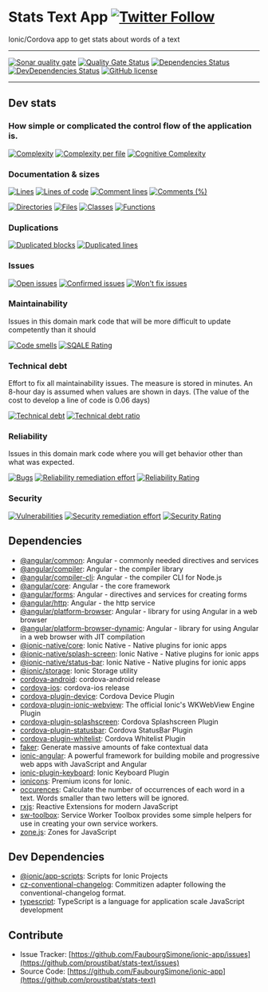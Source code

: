 # Stats Text App  [![Twitter Follow](https://img.shields.io/twitter/follow/proustibat.svg?style=social&label=Follow)](https://twitter.com/proustibat)
Ionic/Cordova app to get stats about words of a text


------------


[![Sonar quality gate](https://sonarcloud.io/api/badges/gate?key=prstbt.stats.text.app)](https://sonarcloud.io/dashboard?id=prstbt.stats.text.app)
[![Quality Gate Status](https://sonarcloud.io/api/badges/measure?key=prstbt.stats.text.app&metric=alert_status)](https://sonarcloud.io/component_measures?id=prstbt.stats.text.app&metric=alert_status)
[![Dependencies Status](https://david-dm.org/proustibat/stats-text/status.svg)](https://david-dm.org/proustibat/stats-text)
[![DevDependencies Status](https://david-dm.org/proustibat/stats-text/dev-status.svg)](https://david-dm.org/proustibat/stats-text?type=dev)
[![GitHub license](https://img.shields.io/github/license/proustibat/stats-text.svg)](https://github.com/proustibat/stats-text/blob/master/LICENSE.md)

----------------

## Dev stats
### How simple or complicated the control flow of the application is. 
[![Complexity](https://sonarcloud.io/api/badges/measure?key=prstbt.stats.text.app&metric=complexity)](https://sonarcloud.io/component_measures?id=prstbt.stats.text.app&metric=complexity) 
[![Complexity per file](https://sonarcloud.io/api/badges/measure?key=prstbt.stats.text.app&metric=file_complexity)](https://sonarcloud.io/component_measures?id=prstbt.stats.text.app&metric=file_complexity)
[![Cognitive Complexity](https://sonarcloud.io/api/badges/measure?key=prstbt.stats.text.app&metric=cognitive_complexity)](https://sonarcloud.io/component_measures?id=prstbt.stats.text.app&metric=cognitive_complexity)


### Documentation & sizes
[![Lines](https://sonarcloud.io/api/badges/measure?key=prstbt.stats.text.app&metric=lines)](https://sonarcloud.io/component_measures?id=prstbt.stats.text.app&metric=lines) 
[![Lines of code](https://sonarcloud.io/api/badges/measure?key=prstbt.stats.text.app&metric=ncloc)](https://sonarcloud.io/component_measures?id=prstbt.stats.text.app&metric=ncloc) 
[![Comment lines](https://sonarcloud.io/api/badges/measure?key=prstbt.stats.text.app&metric=comment_lines)](https://sonarcloud.io/component_measures?id=prstbt.stats.text.app&metric=comment_lines) 
[![Comments (%)](https://sonarcloud.io/api/badges/measure?key=prstbt.stats.text.app&metric=comment_lines_density)](https://sonarcloud.io/component_measures?id=prstbt.stats.text.app&metric=comment_lines_density)

[![Directories](https://sonarcloud.io/api/badges/measure?key=prstbt.stats.text.app&metric=directories)](https://sonarcloud.io/component_measures?id=prstbt.stats.text.app&metric=directories) 
[![Files](https://sonarcloud.io/api/badges/measure?key=prstbt.stats.text.app&metric=files)](https://sonarcloud.io/component_measures?id=prstbt.stats.text.app&metric=files)
[![Classes](https://sonarcloud.io/api/badges/measure?key=prstbt.stats.text.app&metric=classes)](https://sonarcloud.io/component_measures?id=prstbt.stats.text.app&metric=classes) 
[![Functions](https://sonarcloud.io/api/badges/measure?key=prstbt.stats.text.app&metric=functions)](https://sonarcloud.io/component_measures?id=prstbt.stats.text.app&metric=functions)


### Duplications
[![Duplicated blocks](https://sonarcloud.io/api/badges/measure?key=prstbt.stats.text.app&metric=duplicated_blocks)](https://sonarcloud.io/component_measures?id=prstbt.stats.text.app&metric=duplicated_blocks) 
[![Duplicated lines](https://sonarcloud.io/api/badges/measure?key=prstbt.stats.text.app&metric=duplicated_lines)](https://sonarcloud.io/component_measures?id=prstbt.stats.text.app&metric=duplicated_lines)


### Issues
[![Open issues](https://sonarcloud.io/api/badges/measure?key=prstbt.stats.text.app&metric=open_issues)](https://sonarcloud.io/component_measures?id=prstbt.stats.text.app&metric=open_issues)
[![Confirmed issues](https://sonarcloud.io/api/badges/measure?key=prstbt.stats.text.app&metric=confirmed_issues)](https://sonarcloud.io/component_measures?id=prstbt.stats.text.app&metric=confirmed_issues)
[![Won't fix issues](https://sonarcloud.io/api/badges/measure?key=prstbt.stats.text.app&metric=wont_fix_issues)](https://sonarcloud.io/component_measures?id=prstbt.stats.text.app&metric=wont_fix_issues) 


### Maintainability
Issues in this domain mark code that will be more difficult to update competently than it should

[![Code smells](https://sonarcloud.io/api/badges/measure?key=prstbt.stats.text.app&metric=code_smells)](https://sonarcloud.io/component_measures?id=prstbt.stats.text.app&metric=code_smells)
[![SQALE Rating](https://sonarcloud.io/api/badges/measure?key=prstbt.stats.text.app&metric=sqale_rating)](https://sonarcloud.io/component_measures?id=prstbt.stats.text.app&metric=sqale_rating)


### Technical debt
Effort to fix all maintainability issues. The measure is stored in minutes. An 8-hour day is assumed when values are shown in days. (The value of the cost to develop a line of code is 0.06 days)

[![Technical debt](https://sonarcloud.io/api/badges/measure?key=prstbt.stats.text.app&metric=sqale_index)](https://sonarcloud.io/component_measures?id=prstbt.stats.text.app&metric=sqale_index) 
[![Technical debt ratio](https://sonarcloud.io/api/badges/measure?key=prstbt.stats.text.app&metric=sqale_debt_ratio)](https://sonarcloud.io/component_measures?id=prstbt.stats.text.app&metric=sqale_debt_ratio)


### Reliability
Issues in this domain mark code where you will get behavior other than what was expected.

[![Bugs](https://sonarcloud.io/api/badges/measure?key=prstbt.stats.text.app&metric=bugs)](https://sonarcloud.io/component_measures?id=prstbt.stats.text.app&metric=bugs)
[![Reliability remediation effort](https://sonarcloud.io/api/badges/measure?key=prstbt.stats.text.app&metric=reliability_remediation_effort)](https://sonarcloud.io/component_measures?id=prstbt.stats.text.app&metric=reliability_remediation_effort)
[![Reliability Rating](https://sonarcloud.io/api/badges/measure?key=prstbt.stats.text.app&metric=reliability_rating)](https://sonarcloud.io/component_measures?id=prstbt.stats.text.app&metric=reliability_rating)


### Security

[![Vulnerabilities](https://sonarcloud.io/api/badges/measure?key=prstbt.stats.text.app&metric=vulnerabilities)](https://sonarcloud.io/component_measures?id=prstbt.stats.text.app&metric=vulnerabilities)
[![Security remediation effort	](https://sonarcloud.io/api/badges/measure?key=prstbt.stats.text.app&metric=security_remediation_effort)](https://sonarcloud.io/component_measures?id=prstbt.stats.text.app&metric=security_remediation_effort)
[![Security Rating](https://sonarcloud.io/api/badges/measure?key=prstbt.stats.text.app&metric=security_rating)](https://sonarcloud.io/component_measures?id=prstbt.stats.text.app&metric=security_rating)


## Dependencies

- [@angular/common](https://github.com/angular/angular): Angular - commonly needed directives and services
- [@angular/compiler](https://github.com/angular/angular): Angular - the compiler library
- [@angular/compiler-cli](https://github.com/angular/angular): Angular - the compiler CLI for Node.js
- [@angular/core](https://github.com/angular/angular): Angular - the core framework
- [@angular/forms](https://github.com/angular/angular): Angular - directives and services for creating forms
- [@angular/http](https://github.com/angular/angular): Angular - the http service
- [@angular/platform-browser](https://github.com/angular/angular): Angular - library for using Angular in a web browser
- [@angular/platform-browser-dynamic](https://github.com/angular/angular): Angular - library for using Angular in a web browser with JIT compilation
- [@ionic-native/core](https://github.com/ionic-team/ionic-native): Ionic Native - Native plugins for ionic apps
- [@ionic-native/splash-screen](https://github.com/ionic-team/ionic-native): Ionic Native - Native plugins for ionic apps
- [@ionic-native/status-bar](https://github.com/ionic-team/ionic-native): Ionic Native - Native plugins for ionic apps
- [@ionic/storage](https://github.com/driftyco/ionic-storage): Ionic Storage utility
- [cordova-android](https://git-wip-us.apache.org/repos/asf/cordova-android.git): cordova-android release
- [cordova-ios](https://git-wip-us.apache.org/repos/asf/cordova-ios.git): cordova-ios release
- [cordova-plugin-device](https://github.com/apache/cordova-plugin-device): Cordova Device Plugin
- [cordova-plugin-ionic-webview](https://github.com/ionic-team/cordova-plugin-ionic-webview): The official Ionic&#39;s WKWebView Engine Plugin
- [cordova-plugin-splashscreen](https://github.com/apache/cordova-plugin-splashscreen): Cordova Splashscreen Plugin
- [cordova-plugin-statusbar](https://github.com/apache/cordova-plugin-statusbar): Cordova StatusBar Plugin
- [cordova-plugin-whitelist](https://github.com/apache/cordova-plugin-whitelist): Cordova Whitelist Plugin
- [faker](https://github.com/Marak/Faker.js): Generate massive amounts of fake contextual data
- [ionic-angular](https://github.com/ionic-team/ionic): A powerful framework for building mobile and progressive web apps with JavaScript and Angular
- [ionic-plugin-keyboard](https://github.com/driftyco/ionic-plugin-keyboard): Ionic Keyboard Plugin
- [ionicons](https://github.com/driftyco/ionicons): Premium icons for Ionic.
- [occurences](https://github.com/proustibat/occurences): Calculate the number of occurrences of each word in a text. Words smaller than two letters will be ignored.
- [rxjs](https://github.com/ReactiveX/RxJS): Reactive Extensions for modern JavaScript
- [sw-toolbox](https://github.com/GoogleChrome/sw-toolbox): Service Worker Toolbox provides some simple helpers for use in creating your own service workers.
- [zone.js](https://github.com/angular/zone.js): Zones for JavaScript

## Dev Dependencies

- [@ionic/app-scripts](https://github.com/ionic-team/ionic-app-scripts): Scripts for Ionic Projects
- [cz-conventional-changelog](https://github.com/commitizen/cz-conventional-changelog): Commitizen adapter following the conventional-changelog format.
- [typescript](https://github.com/Microsoft/TypeScript): TypeScript is a language for application scale JavaScript development


## Contribute
- Issue Tracker: [https://github.com/FaubourgSimone/ionic-app/issues](https://github.com/proustibat/stats-text/issues)
- Source Code: [https://github.com/FaubourgSimone/ionic-app](https://github.com/proustibat/stats-text)
